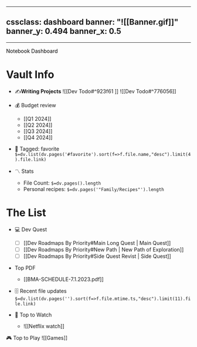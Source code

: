 
---
cssclass: dashboard
banner: "![[Banner.gif]]"
banner_y: 0.494
banner_x: 0.5
---



---
<div class="title" style="color:Black">Notebook Dashboard</div>


# Vault Info

 - ✍️**Writing Projects**
	 ![[Dev Todo#^923f61 ]]
	 ![[Dev Todo#^776056]]


- 💰 Budget review
	- [[Q1 2024]]
	- [[Q2 2024]]
	- [[Q3 2024]]
	- [[Q4 2024]]


- 🔖 Tagged:  favorite 
 `$=dv.list(dv.pages('#favorite').sort(f=>f.file.name,"desc").limit(4).file.link)`
- 〽️ Stats
	-  File Count: `$=dv.pages().length`
	-  Personal recipes: `$=dv.pages('"Family/Recipes"').length`


# The List
- 💻 Dev Quest
	- [ ] [[Dev Roadmaps By Priority#Main Long Quest | Main Quest]]
	- [ ] [[Dev Roadmaps By Priority#New Path | New Path of Exploration]]
	- [ ] [[Dev Roadmaps By Priority#Side Quest Revist |  Side Quest]]

-  Top PDF
	-  [[BMA-SCHEDULE-7.1.2023.pdf]]


- 🗄️ Recent file updates
 `$=dv.list(dv.pages('').sort(f=>f.file.mtime.ts,"desc").limit(11).file.link)`

- 🎥 Top to Watch
	- ![[Netflix watch]]

🎮 Top to Play
	![[Games]]


